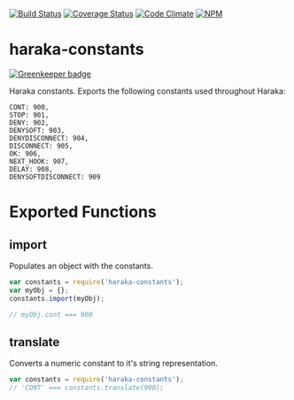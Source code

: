[![Build Status][ci-img]][ci-url]
[![Coverage Status][cov-img]][cov-url]
[![Code Climate][clim-img]][clim-url]
[![NPM][npm-img]][npm-url]

# haraka-constants

[![Greenkeeper badge](https://badges.greenkeeper.io/haraka/haraka-constants.svg)](https://greenkeeper.io/)

Haraka constants. Exports the following constants used throughout Haraka:

    CONT: 900,
    STOP: 901,
    DENY: 902,
    DENYSOFT: 903,
    DENYDISCONNECT: 904,
    DISCONNECT: 905,
    OK: 906,
    NEXT_HOOK: 907,
    DELAY: 908,
    DENYSOFTDISCONNECT: 909

# Exported Functions

## import

Populates an object with the constants.

```js
var constants = require('haraka-constants');
var myObj = {};
constants.import(myObj);

// myObj.cont === 900
```

## translate

Converts a numeric constant to it's string representation.

```js
var constants = require('haraka-constants');
// 'CONT' === constants.translate(900);
```


[ci-img]: https://travis-ci.org/haraka/haraka-constants.svg?branch=master
[ci-url]: https://travis-ci.org/haraka/haraka-constants
[cov-img]: https://codecov.io/github/haraka/haraka-constants/coverage.svg
[cov-url]: https://codecov.io/github/haraka/haraka-constants?branch=master
[clim-img]: https://codeclimate.com/github/haraka/haraka-constants/badges/gpa.svg
[clim-url]: https://codeclimate.com/github/haraka/haraka-constants
[npm-img]: https://nodei.co/npm/haraka-constants.png
[npm-url]: https://www.npmjs.com/package/haraka-constants

